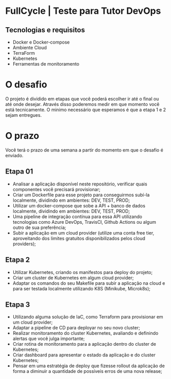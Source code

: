 # FullCycle | Teste para Tutor DevOps

## Tecnologias e requisitos
- Docker e Docker-compose
- Ambiente Cloud
- TerraForm
- Kubernetes
- Ferramentas de monitoramento

# O desafio

O projeto é dividido em etapas que você poderá escolher ir até o final ou até onde desejar. Através disso poderemos medir em que momento você está tecnicamente. O minimo necessário que esperamos é que a etapa 1 e 2 sejam entregues.

# O prazo

Você terá o prazo de uma semana a partir do momento em que o desafio é enviado. 

## Etapa 01

- Analisar a aplicação disponível neste repositório, verificar quais componentes você precisará provisionar;
- Criar um Dockerfile para esse projeto para conseguirmos subí-la localmente, dividindo em ambientes: DEV, TEST, PROD;
- Utilizar um docker-compose que sobe a API + banco de dados localmente, dividindo em ambientes: DEV, TEST, PROD;
- Uma pipeline de integração contínua para essa API utilizando tecnologias como Azure DevOps, TravisCI, Github Actions ou algum outro de sua preferência;
- Subir a aplicação em um cloud provider (utilize uma conta free tier, aproveitando dos limites gratuitos disponibilizados pelos cloud providers);

## Etapa 2

- Utilizar Kubernetes, criando os manifestos para deploy do projeto;
- Criar um cluster de Kubernetes em algum cloud provider;
- Adaptar os comandos do seu Makefile para subir a aplicação na cloud e para ser testada localmente utilizando K8S (Minikube, Microk8s);

## Etapa 3

- Utilizando alguma solução de IaC, como Terraform para provisionar em um cloud provider;
- Adaptar a pipeline de CD para deployar no seu novo cluster;
- Realizar monitoramento do cluster Kubernetes, avaliando e definindo alertas que você julga importante;
- Criar rotina de monitoramento para a aplicação dentro do cluster de Kubernetes;
- Criar dashboard para apresentar o estado da aplicação e do cluster Kubernetes;
- Pensar em uma estratégia de deploy que fizesse rollout da aplicação de forma a diminuir a quantidade de possíveis erros de uma nova release;
